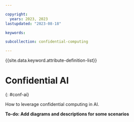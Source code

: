 ```yaml
---

copyright:
  years: 2023, 2023
lastupdated: "2023-08-18"

keywords: 

subcollection: confidential-computing

---
```


{{site.data.keyword.attribute-definition-list}}

# Confidential AI
{: #conf-ai}

How to leverage confidential computing in AI.


**To-do: Add diagrams and descriptions for some scenarios**